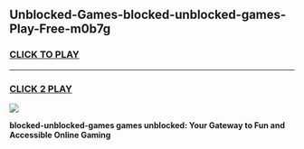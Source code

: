 
## Unblocked-Games-blocked-unblocked-games-Play-Free-m0b7g
<h3>
<a href="https://premium76.site?title=blocked-unblocked-games&ref=18A">CLICK TO PLAY</a></h3>
<hr>

<h3>
<a href="https://premium76.site?title=blocked-unblocked-games&ref=18A">CLICK 2 PLAY</a>
  
</h3>

<a href="https://premium76.site?title=blocked-unblocked-games&ref=18A"><img src="https://clearcache.store/games.png"></a>


**blocked-unblocked-games games unblocked: Your Gateway to Fun and Accessible Online Gaming**
